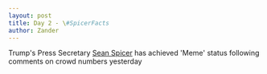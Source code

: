 ```yaml
---
layout: post
title: Day 2 - \#SpicerFacts
author: Zander
---
```


Trump's Press Secretary [Sean Spicer](https://en.wikipedia.org/wiki/Sean_Spicer) has achieved 'Meme' status following comments on crowd numbers yesterday
